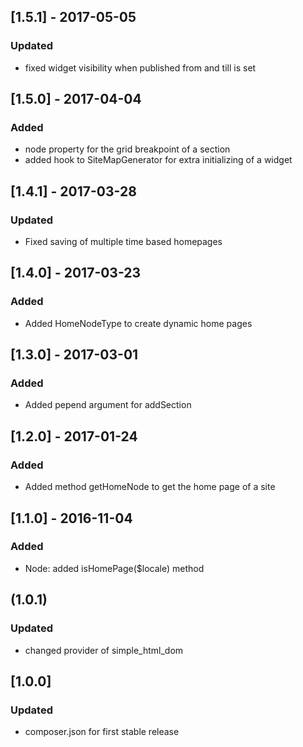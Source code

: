 ## [1.5.1] - 2017-05-05
### Updated
- fixed widget visibility when published from and till is set

## [1.5.0] - 2017-04-04
### Added
- node property for the grid breakpoint of a section
- added hook to SiteMapGenerator for extra initializing of a widget

## [1.4.1] - 2017-03-28
### Updated
- Fixed saving of multiple time based homepages

## [1.4.0] - 2017-03-23
### Added
- Added HomeNodeType to create dynamic home pages

## [1.3.0] - 2017-03-01
### Added
- Added pepend argument for addSection

## [1.2.0] - 2017-01-24
### Added
- Added method getHomeNode to get the home page of a site

## [1.1.0] - 2016-11-04
### Added
- Node: added isHomePage($locale) method

## (1.0.1)
### Updated
- changed provider of simple_html_dom

## [1.0.0]
### Updated
- composer.json for first stable release
